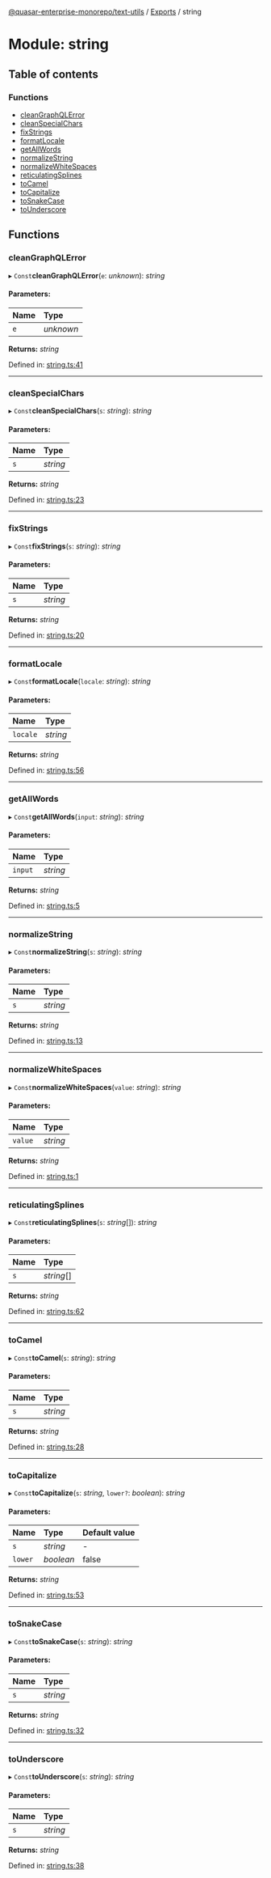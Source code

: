[@quasar-enterprise-monorepo/text-utils](../README.md) / [Exports](../modules.md) / string

# Module: string

## Table of contents

### Functions

- [cleanGraphQLError](string.md#cleangraphqlerror)
- [cleanSpecialChars](string.md#cleanspecialchars)
- [fixStrings](string.md#fixstrings)
- [formatLocale](string.md#formatlocale)
- [getAllWords](string.md#getallwords)
- [normalizeString](string.md#normalizestring)
- [normalizeWhiteSpaces](string.md#normalizewhitespaces)
- [reticulatingSplines](string.md#reticulatingsplines)
- [toCamel](string.md#tocamel)
- [toCapitalize](string.md#tocapitalize)
- [toSnakeCase](string.md#tosnakecase)
- [toUnderscore](string.md#tounderscore)

## Functions

### cleanGraphQLError

▸ `Const`**cleanGraphQLError**(`e`: *unknown*): *string*

#### Parameters:

Name | Type |
:------ | :------ |
`e` | *unknown* |

**Returns:** *string*

Defined in: [string.ts:41](https://github.com/bloodf/quasar-enterprise-monorepo/blob/f0eae29/utils/text-utils/src/string.ts#L41)

___

### cleanSpecialChars

▸ `Const`**cleanSpecialChars**(`s`: *string*): *string*

#### Parameters:

Name | Type |
:------ | :------ |
`s` | *string* |

**Returns:** *string*

Defined in: [string.ts:23](https://github.com/bloodf/quasar-enterprise-monorepo/blob/f0eae29/utils/text-utils/src/string.ts#L23)

___

### fixStrings

▸ `Const`**fixStrings**(`s`: *string*): *string*

#### Parameters:

Name | Type |
:------ | :------ |
`s` | *string* |

**Returns:** *string*

Defined in: [string.ts:20](https://github.com/bloodf/quasar-enterprise-monorepo/blob/f0eae29/utils/text-utils/src/string.ts#L20)

___

### formatLocale

▸ `Const`**formatLocale**(`locale`: *string*): *string*

#### Parameters:

Name | Type |
:------ | :------ |
`locale` | *string* |

**Returns:** *string*

Defined in: [string.ts:56](https://github.com/bloodf/quasar-enterprise-monorepo/blob/f0eae29/utils/text-utils/src/string.ts#L56)

___

### getAllWords

▸ `Const`**getAllWords**(`input`: *string*): *string*

#### Parameters:

Name | Type |
:------ | :------ |
`input` | *string* |

**Returns:** *string*

Defined in: [string.ts:5](https://github.com/bloodf/quasar-enterprise-monorepo/blob/f0eae29/utils/text-utils/src/string.ts#L5)

___

### normalizeString

▸ `Const`**normalizeString**(`s`: *string*): *string*

#### Parameters:

Name | Type |
:------ | :------ |
`s` | *string* |

**Returns:** *string*

Defined in: [string.ts:13](https://github.com/bloodf/quasar-enterprise-monorepo/blob/f0eae29/utils/text-utils/src/string.ts#L13)

___

### normalizeWhiteSpaces

▸ `Const`**normalizeWhiteSpaces**(`value`: *string*): *string*

#### Parameters:

Name | Type |
:------ | :------ |
`value` | *string* |

**Returns:** *string*

Defined in: [string.ts:1](https://github.com/bloodf/quasar-enterprise-monorepo/blob/f0eae29/utils/text-utils/src/string.ts#L1)

___

### reticulatingSplines

▸ `Const`**reticulatingSplines**(`s`: *string*[]): *string*

#### Parameters:

Name | Type |
:------ | :------ |
`s` | *string*[] |

**Returns:** *string*

Defined in: [string.ts:62](https://github.com/bloodf/quasar-enterprise-monorepo/blob/f0eae29/utils/text-utils/src/string.ts#L62)

___

### toCamel

▸ `Const`**toCamel**(`s`: *string*): *string*

#### Parameters:

Name | Type |
:------ | :------ |
`s` | *string* |

**Returns:** *string*

Defined in: [string.ts:28](https://github.com/bloodf/quasar-enterprise-monorepo/blob/f0eae29/utils/text-utils/src/string.ts#L28)

___

### toCapitalize

▸ `Const`**toCapitalize**(`s`: *string*, `lower?`: *boolean*): *string*

#### Parameters:

Name | Type | Default value |
:------ | :------ | :------ |
`s` | *string* | - |
`lower` | *boolean* | false |

**Returns:** *string*

Defined in: [string.ts:53](https://github.com/bloodf/quasar-enterprise-monorepo/blob/f0eae29/utils/text-utils/src/string.ts#L53)

___

### toSnakeCase

▸ `Const`**toSnakeCase**(`s`: *string*): *string*

#### Parameters:

Name | Type |
:------ | :------ |
`s` | *string* |

**Returns:** *string*

Defined in: [string.ts:32](https://github.com/bloodf/quasar-enterprise-monorepo/blob/f0eae29/utils/text-utils/src/string.ts#L32)

___

### toUnderscore

▸ `Const`**toUnderscore**(`s`: *string*): *string*

#### Parameters:

Name | Type |
:------ | :------ |
`s` | *string* |

**Returns:** *string*

Defined in: [string.ts:38](https://github.com/bloodf/quasar-enterprise-monorepo/blob/f0eae29/utils/text-utils/src/string.ts#L38)

